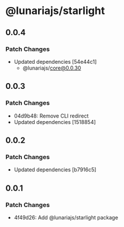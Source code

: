 # @lunariajs/starlight

## 0.0.4

### Patch Changes

- Updated dependencies [54e44c1]
  - @lunariajs/core@0.0.30

## 0.0.3

### Patch Changes

- 04d9b48: Remove CLI redirect
- Updated dependencies [1518854]

## 0.0.2

### Patch Changes

- Updated dependencies [b7916c5]

## 0.0.1

### Patch Changes

- 4f49d26: Add @lunariajs/starlight package
